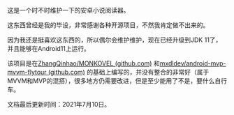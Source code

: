 这是一个时不时维护一下的安卓小说阅读器。

这东西曾经是我的毕设，非常感谢各种开源项目，不然我肯定做不出来的。

因为我还是挺喜欢这东西的，所以偶尔会维护维护，现在已经升级到JDK 11了，并且能够在Android11上运行。

该项目是在[ZhangQinhao/MONKOVEL (github.com)](https://github.com/ZhangQinhao/MONKOVEL) 和[mxdldev/android-mvp-mvvm-flytour (github.com)](https://github.com/mxdldev/android-mvp-mvvm-flytour) 的基础上编写的，并没有整合的非常好（属于MVVM和MVP的混搭），很多地方仍需要改进，但是至少能用了不是，要什么自行车。


文档最后更新时间：2021年7月10日。

